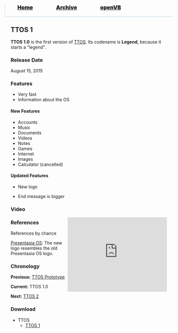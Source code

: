 <blockquote style="background: #0000;border-bottom: 1px solid #B2D2E1;height: 30px;margin: 0 -20px 20px;padding: 0px 20px 9px 40px;">
  <p style=""><a href="https://pptos-org.github.io/pptos/" style="font-size: 17px;font-weight: 900;font-style: normal;text-shadow: rgba(255,255,255,0.9) 0 1px 0;">Home</a>&nbsp;&nbsp;&nbsp;&nbsp;&nbsp;&nbsp;&nbsp;&nbsp;&nbsp;&nbsp;&nbsp;&nbsp;&nbsp;&nbsp;&nbsp;&nbsp;&nbsp;&nbsp;
    <a href="https://pptos-org.github.io/pptos/archive/" style="font-size: 17px;font-weight: 900;font-style: normal;text-shadow: rgba(255,255,255,0.9) 0 1px 0;">Archive</a>&nbsp;&nbsp;&nbsp;&nbsp;&nbsp;&nbsp;&nbsp;&nbsp;&nbsp;&nbsp;&nbsp;&nbsp;&nbsp;&nbsp;&nbsp;&nbsp;&nbsp;&nbsp;
    <a href="https://pptos-org.github.io/openvb/" style="font-size: 17px;font-weight: 900;font-style: normal;text-shadow: rgba(255,255,255,0.9) 0 1px 0;">openVB</a>
  </p>
</blockquote>

## TTOS 1

**TTOS 1.0** is the first version of [TTOS](https://pptos-org.github.io/pptos/wiki/TTOS/). Its codename is **Legend**, because it starts a "legend". 

### Release Date

August 15, 2015

### Features

- Very fast
- Information about the OS

#### New Features

- Accounts
- Music
- Documents
- Videos
- Notes
- Games
- Internet
- Images
- Calculator (cancelled)

#### Updated Features

- New logo

- End message is bigger

### Video

<iframe align="right" src="https://archive.org/embed/pptoswiki-video/PowerPoint%20OS%20-%20TTOS%201.0%20%28Reupload%29.mp4" width="320" height="240" frameborder="0" webkitallowfullscreen="true" mozallowfullscreen="true" allowfullscreen></iframe>

### References

References by chance

[Presentasia OS](https://pptos-org.github.io/pptos/wiki/Presentasia_OS): The new logo resembles the old Presentasia OS logo. 

### Chronology

**Previous:** [TTOS Prototype](https://pptos-org.github.io/pptos/wiki/TTOS/TTOS_Prototype)

**Current:** TTOS 1.0

**Next:** [TTOS 2](https://pptos-org.github.io/pptos/wiki/TTOS/TTOS_2)

### Download

- TTOS
  - [TTOS 1](https://github.com/pptos-org/pptos/raw/gh-pages/files/TTOS/ttos1.0.pptx)

<body style="background-image: url(https://raw.githubusercontent.com/hexa-one/pptos-wiki/gh-pages/assets/background/background.png);background-repeat: no-repeat;background-attachment: fixed;background-size: cover;">